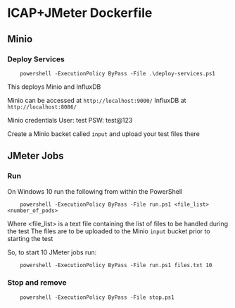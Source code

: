 # ICAP+JMeter Dockerfile

## Minio
### Deploy Services
```
    powershell -ExecutionPolicy ByPass -File .\deploy-services.ps1
```
This deploys Minio and InfluxDB 

Minio can be accessed at `http://localhost:9000/`
InfluxDB at `http://localhost:8086/`

Minio credentials
User: test
PSW: test@123

Create a Minio backet called `input` and upload your test files there

## JMeter Jobs
### Run
On Windows 10 run the following from within the PowerShell
```
    powershell -ExecutionPolicy ByPass -File run.ps1 <file_list> <number_of_pods>
```
Where <file_list> is a text file containing the list of files to be handled during the test
The files are to be uploaded to the Minio `input` bucket prior to starting the test

So, to start 10 JMeter jobs run:
```
    powershell -ExecutionPolicy ByPass -File run.ps1 files.txt 10
```
### Stop and remove 
```
    powershell -ExecutionPolicy ByPass -File stop.ps1
```